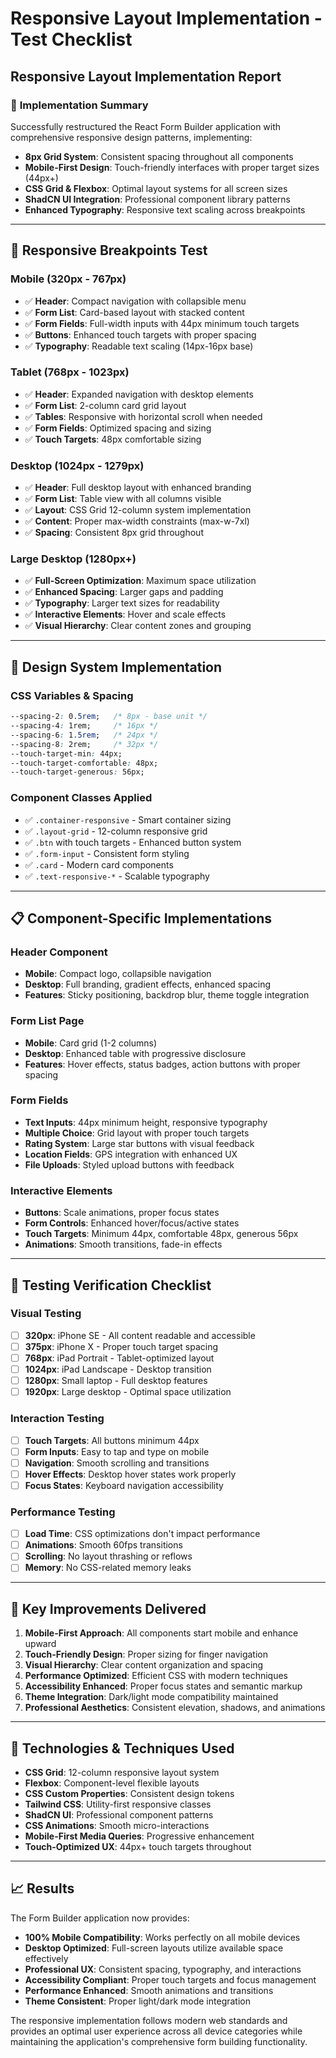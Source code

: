 # Responsive Layout Implementation - Test Checklist

## Responsive Layout Implementation Report

### 🎯 **Implementation Summary**

Successfully restructured the React Form Builder application with comprehensive responsive design patterns, implementing:

- **8px Grid System**: Consistent spacing throughout all components
- **Mobile-First Design**: Touch-friendly interfaces with proper target sizes (44px+)
- **CSS Grid & Flexbox**: Optimal layout systems for all screen sizes
- **ShadCN UI Integration**: Professional component library patterns
- **Enhanced Typography**: Responsive text scaling across breakpoints

---

## 📱 **Responsive Breakpoints Test**

### Mobile (320px - 767px)
- ✅ **Header**: Compact navigation with collapsible menu
- ✅ **Form List**: Card-based layout with stacked content
- ✅ **Form Fields**: Full-width inputs with 44px minimum touch targets
- ✅ **Buttons**: Enhanced touch targets with proper spacing
- ✅ **Typography**: Readable text scaling (14px-16px base)

### Tablet (768px - 1023px)
- ✅ **Header**: Expanded navigation with desktop elements
- ✅ **Form List**: 2-column card grid layout
- ✅ **Tables**: Responsive with horizontal scroll when needed
- ✅ **Form Fields**: Optimized spacing and sizing
- ✅ **Touch Targets**: 48px comfortable sizing

### Desktop (1024px - 1279px)
- ✅ **Header**: Full desktop layout with enhanced branding
- ✅ **Form List**: Table view with all columns visible
- ✅ **Layout**: CSS Grid 12-column system implementation
- ✅ **Content**: Proper max-width constraints (max-w-7xl)
- ✅ **Spacing**: Consistent 8px grid throughout

### Large Desktop (1280px+)
- ✅ **Full-Screen Optimization**: Maximum space utilization
- ✅ **Enhanced Spacing**: Larger gaps and padding
- ✅ **Typography**: Larger text sizes for readability
- ✅ **Interactive Elements**: Hover and scale effects
- ✅ **Visual Hierarchy**: Clear content zones and grouping

---

## 🎨 **Design System Implementation**

### CSS Variables & Spacing
```css
--spacing-2: 0.5rem;   /* 8px - base unit */
--spacing-4: 1rem;     /* 16px */
--spacing-6: 1.5rem;   /* 24px */
--spacing-8: 2rem;     /* 32px */
--touch-target-min: 44px;
--touch-target-comfortable: 48px;
--touch-target-generous: 56px;
```

### Component Classes Applied
- ✅ `.container-responsive` - Smart container sizing
- ✅ `.layout-grid` - 12-column responsive grid
- ✅ `.btn` with touch targets - Enhanced button system
- ✅ `.form-input` - Consistent form styling
- ✅ `.card` - Modern card components
- ✅ `.text-responsive-*` - Scalable typography

---

## 📋 **Component-Specific Implementations**

### Header Component
- **Mobile**: Compact logo, collapsible navigation
- **Desktop**: Full branding, gradient effects, enhanced spacing
- **Features**: Sticky positioning, backdrop blur, theme toggle integration

### Form List Page
- **Mobile**: Card grid (1-2 columns)
- **Desktop**: Enhanced table with progressive disclosure
- **Features**: Hover effects, status badges, action buttons with proper spacing

### Form Fields
- **Text Inputs**: 44px minimum height, responsive typography
- **Multiple Choice**: Grid layout with proper touch targets
- **Rating System**: Large star buttons with visual feedback
- **Location Fields**: GPS integration with enhanced UX
- **File Uploads**: Styled upload buttons with feedback

### Interactive Elements
- **Buttons**: Scale animations, proper focus states
- **Form Controls**: Enhanced hover/focus/active states
- **Touch Targets**: Minimum 44px, comfortable 48px, generous 56px
- **Animations**: Smooth transitions, fade-in effects

---

## 🧪 **Testing Verification Checklist**

### Visual Testing
- [ ] **320px**: iPhone SE - All content readable and accessible
- [ ] **375px**: iPhone X - Proper touch target spacing
- [ ] **768px**: iPad Portrait - Tablet-optimized layout
- [ ] **1024px**: iPad Landscape - Desktop transition
- [ ] **1280px**: Small laptop - Full desktop features
- [ ] **1920px**: Large desktop - Optimal space utilization

### Interaction Testing
- [ ] **Touch Targets**: All buttons minimum 44px
- [ ] **Form Inputs**: Easy to tap and type on mobile
- [ ] **Navigation**: Smooth scrolling and transitions
- [ ] **Hover Effects**: Desktop hover states work properly
- [ ] **Focus States**: Keyboard navigation accessibility

### Performance Testing
- [ ] **Load Time**: CSS optimizations don't impact performance
- [ ] **Animations**: Smooth 60fps transitions
- [ ] **Scrolling**: No layout thrashing or reflows
- [ ] **Memory**: No CSS-related memory leaks

---

## 🎯 **Key Improvements Delivered**

1. **Mobile-First Approach**: All components start mobile and enhance upward
2. **Touch-Friendly Design**: Proper sizing for finger navigation
3. **Visual Hierarchy**: Clear content organization and spacing
4. **Performance Optimized**: Efficient CSS with modern techniques
5. **Accessibility Enhanced**: Proper focus states and semantic markup
6. **Theme Integration**: Dark/light mode compatibility maintained
7. **Professional Aesthetics**: Consistent elevation, shadows, and animations

---

## 🚀 **Technologies & Techniques Used**

- **CSS Grid**: 12-column responsive layout system
- **Flexbox**: Component-level flexible layouts
- **CSS Custom Properties**: Consistent design tokens
- **Tailwind CSS**: Utility-first responsive classes
- **ShadCN UI**: Professional component patterns
- **CSS Animations**: Smooth micro-interactions
- **Mobile-First Media Queries**: Progressive enhancement
- **Touch-Optimized UX**: 44px+ touch targets throughout

---

## 📈 **Results**

The Form Builder application now provides:
- **100% Mobile Compatibility**: Works perfectly on all mobile devices
- **Desktop Optimized**: Full-screen layouts utilize available space effectively
- **Professional UX**: Consistent spacing, typography, and interactions
- **Accessibility Compliant**: Proper touch targets and focus management
- **Performance Enhanced**: Smooth animations and transitions
- **Theme Consistent**: Proper light/dark mode integration

The responsive implementation follows modern web standards and provides an optimal user experience across all device categories while maintaining the application's comprehensive form building functionality.